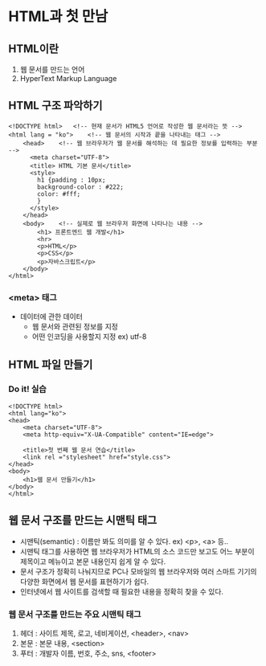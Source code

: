 # HTML과 첫 만남
## HTML이란 
1. 웹 문서를 만드는 언어
2. HyperText Markup Language
## HTML 구조 파악하기
```
<!DOCTYPE html>   <!-- 현재 문서가 HTML5 언어로 작성한 웹 문서라는 뜻 -->
<html lang = "ko">    <!-- 웹 문서의 시작과 끝을 나타내는 태그 -->
    <head>    <!-- 웹 브라우저가 웹 문서를 해석하는 데 필요한 정보를 입력하는 부분 -->
      <meta charset="UTF-8">
      <title> HTML 기본 문서</title>
      <style>
        h1 {padding : 10px;
        background-color : #222;
        color: #fff;
        }
      </style>
    </head>
    <body>    <!-- 실제로 웹 브라우저 화면에 나타나는 내용 -->
        <h1> 프론트엔드 웹 개발</h1>
        <hr>
        <p>HTML</p>
        <p>CSS</p>
        <p>자바스크립트</p>
    </body>
</html>
```
### &lt;meta&gt; 태그
- 데이터에 관한 데이터
    - 웹 문서와 관련된 정보를 지정
    - 어떤 인코딩을 사용할지 지정 ex) utf-8

## HTML 파일 만들기
### Do it! 실습
```
<!DOCTYPE html>
<html lang="ko">
<head>
    <meta charset="UTF-8">
    <meta http-equiv="X-UA-Compatible" content="IE=edge">

    <title>첫 번째 웹 문서 연습</title>
    <link rel ="stylesheet" href="style.css">
</head>
<body>
    <h1>웹 문서 만들기</h1>
</body>
</html>
```

## 웹 문서 구조를 만드는 시맨틱 태그
- 시맨틱(semantic) : 이름만 봐도 의미를 알 수 있다. ex) &lt;p&gt;, &lt;a&gt; 등..
- 시맨틱 태그를 사용하면 웹 브라우저가 HTML의 소스 코드만 보고도 어느 부분이 제목이고 메뉴이고 본문 내용인지 쉽게 알 수 있다.
- 문서 구조가 정확히 나눠지므로 PC나 모바일의 웹 브라우저와 여러 스마트 기기의 다양한 화면에서 웹 문서를 표현하기가 쉽다.
- 인터넷에서 웹 사이트를 검색할 때 필요한 내용을 정확히 찾을 수 있다.
### 웹 문서 구조를 만드는 주요 시맨틱 태그
1. 헤더 : 사이트 제목, 로고, 네비게이션, &lt;header&gt;, &lt;nav&gt;
2. 본문 : 본문 내용, &lt;section&gt;
3. 푸터 : 개발자 이름, 번호, 주소, sns, &lt;footer&gt;
